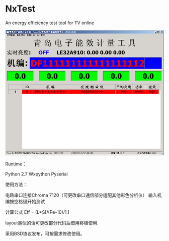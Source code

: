 NxTest
======

An energy efficiency test tool for TV online

![效果图](https://raw.githubusercontent.com/Garfielt/NxTest/master/NxTest.png)


Runtime：

Python 2.7
Wxpython
Pyserial


使用方法：

电路串口连接Chroma 7120（可更改串口通信部分适配其他彩色分析仪）
输入机编按空格键开始测试

计算公式 Eff = (L*S)/(Pe-10)/1.1

layout类似的话可更改部分代码后借用移植使用.

采用BSD协议发布，可按需求修改使用。
